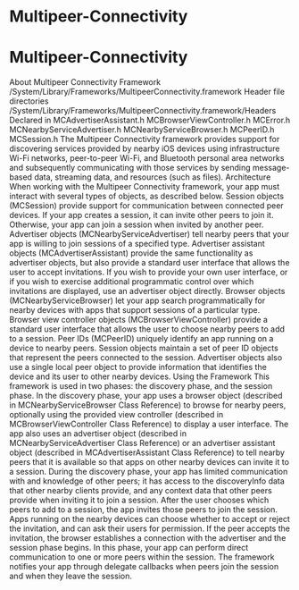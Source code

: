 Multipeer-Connectivity
======================

Multipeer-Connectivity
======================

About Multipeer Connectivity Framework	 /System/Library/Frameworks/MultipeerConnectivity.framework Header file directories	 /System/Library/Frameworks/MultipeerConnectivity.framework/Headers Declared in	 MCAdvertiserAssistant.h MCBrowserViewController.h MCError.h MCNearbyServiceAdvertiser.h MCNearbyServiceBrowser.h MCPeerID.h MCSession.h  The Multipeer Connectivity framework provides support for discovering services provided by nearby iOS devices using infrastructure Wi-Fi networks, peer-to-peer Wi-Fi, and Bluetooth personal area networks and subsequently communicating with those services by sending message-based data, streaming data, and resources (such as files). Architecture  When working with the Multipeer Connectivity framework, your app must interact with several types of objects, as described below.      Session objects (MCSession) provide support for communication between connected peer devices. If your app creates a session, it can invite other peers to join it. Otherwise, your app can join a session when invited by another peer.      Advertiser objects (MCNearbyServiceAdvertiser) tell nearby peers that your app is willing to join sessions of a specified type.      Advertiser assistant objects (MCAdvertiserAssistant) provide the same functionality as advertiser objects, but also provide a standard user interface that allows the user to accept invitations. If you wish to provide your own user interface, or if you wish to exercise additional programmatic control over which invitations are displayed, use an advertiser object directly.      Browser objects (MCNearbyServiceBrowser) let your app search programmatically for nearby devices with apps that support sessions of a particular type.      Browser view controller objects (MCBrowserViewController) provide a standard user interface that allows the user to choose nearby peers to add to a session.      Peer IDs (MCPeerID) uniquely identify an app running on a device to nearby peers.  Session objects maintain a set of peer ID objects that represent the peers connected to the session. Advertiser objects also use a single local peer object to provide information that identifies the device and its user to other nearby devices. Using the Framework  This framework is used in two phases: the discovery phase, and the session phase.  In the discovery phase, your app uses a browser object (described in MCNearbyServiceBrowser Class Reference) to browse for nearby peers, optionally using the provided view controller (described in MCBrowserViewController Class Reference) to display a user interface.  The app also uses an advertiser object (described in MCNearbyServiceAdvertiser Class Reference) or an advertiser assistant object (described in MCAdvertiserAssistant Class Reference) to tell nearby peers that it is available so that apps on other nearby devices can invite it to a session.  During the discovery phase, your app has limited communication with and knowledge of other peers; it has access to the discoveryInfo data that other nearby clients provide, and any context data that other peers provide when inviting it to join a session.  After the user chooses which peers to add to a session, the app invites those peers to join the session. Apps running on the nearby devices can choose whether to accept or reject the invitation, and can ask their users for permission.  If the peer accepts the invitation, the browser establishes a connection with the advertiser and the session phase begins. In this phase, your app can perform direct communication to one or more peers within the session. The framework notifies your app through delegate callbacks when peers join the session and when they leave the session.
